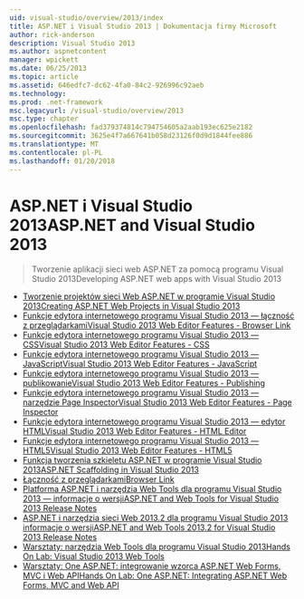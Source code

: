 ```yaml
---
uid: visual-studio/overview/2013/index
title: ASP.NET i Visual Studio 2013 | Dokumentacja firmy Microsoft
author: rick-anderson
description: Visual Studio 2013
ms.author: aspnetcontent
manager: wpickett
ms.date: 06/25/2013
ms.topic: article
ms.assetid: 646edfc7-dc62-4fa0-84c2-926996c92aeb
ms.technology: 
ms.prod: .net-framework
msc.legacyurl: /visual-studio/overview/2013
msc.type: chapter
ms.openlocfilehash: fad379374814c794754605a2aab193ec625e2182
ms.sourcegitcommit: 3625e4f7a667641b058d23126f0d9d1844fee886
ms.translationtype: MT
ms.contentlocale: pl-PL
ms.lasthandoff: 01/20/2018
---
```

<a name="aspnet-and-visual-studio-2013"></a><span data-ttu-id="180ad-103">ASP.NET i Visual Studio 2013</span><span class="sxs-lookup"><span data-stu-id="180ad-103">ASP.NET and Visual Studio 2013</span></span>
====================
> <span data-ttu-id="180ad-104">Tworzenie aplikacji sieci web ASP.NET za pomocą programu Visual Studio 2013</span><span class="sxs-lookup"><span data-stu-id="180ad-104">Developing ASP.NET web apps with Visual Studio 2013</span></span>


- [<span data-ttu-id="180ad-105">Tworzenie projektów sieci Web ASP.NET w programie Visual Studio 2013</span><span class="sxs-lookup"><span data-stu-id="180ad-105">Creating ASP.NET Web Projects in Visual Studio 2013</span></span>](creating-web-projects-in-visual-studio.md)
- [<span data-ttu-id="180ad-106">Funkcje edytora internetowego programu Visual Studio 2013 — łączność z przeglądarkami</span><span class="sxs-lookup"><span data-stu-id="180ad-106">Visual Studio 2013 Web Editor Features - Browser Link</span></span>](visual-studio-2013-web-editor-features-browser-link.md)
- [<span data-ttu-id="180ad-107">Funkcje edytora internetowego programu Visual Studio 2013 — CSS</span><span class="sxs-lookup"><span data-stu-id="180ad-107">Visual Studio 2013 Web Editor Features - CSS</span></span>](visual-studio-2013-web-editor-features-css.md)
- [<span data-ttu-id="180ad-108">Funkcje edytora internetowego programu Visual Studio 2013 — JavaScript</span><span class="sxs-lookup"><span data-stu-id="180ad-108">Visual Studio 2013 Web Editor Features - JavaScript</span></span>](visual-studio-2013-web-editor-features-javascript.md)
- [<span data-ttu-id="180ad-109">Funkcje edytora internetowego programu Visual Studio 2013 — publikowanie</span><span class="sxs-lookup"><span data-stu-id="180ad-109">Visual Studio 2013 Web Editor Features - Publishing</span></span>](visual-studio-2013-web-editor-features-publishing.md)
- [<span data-ttu-id="180ad-110">Funkcje edytora internetowego programu Visual Studio 2013 — narzędzie Page Inspector</span><span class="sxs-lookup"><span data-stu-id="180ad-110">Visual Studio 2013 Web Editor Features - Page Inspector</span></span>](visual-studio-2013-web-editor-features-page-inspector.md)
- [<span data-ttu-id="180ad-111">Funkcje edytora internetowego programu Visual Studio 2013 — edytor HTML</span><span class="sxs-lookup"><span data-stu-id="180ad-111">Visual Studio 2013 Web Editor Features - HTML Editor</span></span>](visual-studio-2013-web-editor-features-html-editor.md)
- [<span data-ttu-id="180ad-112">Funkcje edytora internetowego programu Visual Studio 2013 — HTML5</span><span class="sxs-lookup"><span data-stu-id="180ad-112">Visual Studio 2013 Web Editor Features - HTML5</span></span>](visual-studio-2013-web-editor-features-html5.md)
- [<span data-ttu-id="180ad-113">Funkcja tworzenia szkieletu ASP.NET w programie Visual Studio 2013</span><span class="sxs-lookup"><span data-stu-id="180ad-113">ASP.NET Scaffolding in Visual Studio 2013</span></span>](aspnet-scaffolding-overview.md)
- [<span data-ttu-id="180ad-114">Łączność z przeglądarkami</span><span class="sxs-lookup"><span data-stu-id="180ad-114">Browser Link</span></span>](using-browser-link.md)
- [<span data-ttu-id="180ad-115">Platforma ASP.NET i narzędzia Web Tools dla programu Visual Studio 2013 — informacje o wersji</span><span class="sxs-lookup"><span data-stu-id="180ad-115">ASP.NET and Web Tools for Visual Studio 2013 Release Notes</span></span>](release-notes.md)
- [<span data-ttu-id="180ad-116">ASP.NET i narzędzia sieci Web 2013.2 dla programu Visual Studio 2013 informacje o wersji</span><span class="sxs-lookup"><span data-stu-id="180ad-116">ASP.NET and Web Tools 2013.2 for Visual Studio 2013 Release Notes</span></span>](aspnet-and-web-tools-20132-preview-for-visual-studio-2013-release-notes.md)
- [<span data-ttu-id="180ad-117">Warsztaty: narzędzia Web Tools dla programu Visual Studio 2013</span><span class="sxs-lookup"><span data-stu-id="180ad-117">Hands On Lab: Visual Studio 2013 Web Tools</span></span>](visual-studio-2013-web-tools.md)
- [<span data-ttu-id="180ad-118">Warsztaty: One ASP.NET: integrowanie wzorca ASP.NET Web Forms, MVC i Web API</span><span class="sxs-lookup"><span data-stu-id="180ad-118">Hands On Lab: One ASP.NET: Integrating ASP.NET Web Forms, MVC and Web API</span></span>](one-aspnet-integrating-aspnet-web-forms-mvc-and-web-api.md)
